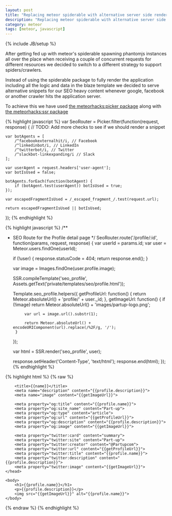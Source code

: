```yaml
---
layout: post
title: "Replacing meteor spiderable with alternative server side rendering"
description: "Replacing meteor spiderable with alternative server side rendering"
category: meteor
tags: [meteor, javascript]
---
```

{% include JB/setup %}

After getting fed up with meteor's spiderable spawning phantomjs instances all over the place when receiving a couple of concurrent requests for different resources we decided to switch to a different strategy to support spiders/crawlers.

Instead of using the spiderable package to fully render the application including all the logic and data in the blaze template we decided to serve alternative snippets for our SEO heavy content whenever google, facebook or another crawler hits the application server.

To achieve this we have used [the meteorhacks:picker package](https://github.com/meteorhacks/picker) along with [the meteorhacks:ssr package](https://github.com/meteorhacks/meteor-ssr)

{% highlight javascript %}
var SeoRouter = Picker.filter(function(request, response) {
    // TODO: Add more checks to see if we should render a snippet

    var botAgents = [
        /^facebookexternalhit/i, // Facebook
        /^linkedinbot/i, // LinkedIn
        /^twitterbot/i, // Twitter
        /^slackbot-linkexpanding/i // Slack
    ];

    var userAgent = request.headers['user-agent'];
    var botIsUsed = false;

    botAgents.forEach(function(botAgent) {
        if (botAgent.test(userAgent)) botIsUsed = true;
    });

    var escapedFragmentIsUsed = /_escaped_fragment_/.test(request.url);

    return escapedFragmentIsUsed || botIsUsed;
});
{% endhighlight %}

{% highlight javascript %}
/**
 * SEO Route for the Profile detail page
 */
SeoRouter.route('/profile/:id', function(params, request, response) {
    var userId = params.id;
    var user = Meteor.users.findOne(userId);

    if (!user) {
        response.statusCode = 404;
        return response.end();
    }

    var image = Images.findOne(user.profile.image);

    SSR.compileTemplate('seo_profile', Assets.getText('private/templates/seo/profile.html'));

    Template.seo_profile.helpers({
        getProfileUrl: function() {
            return Meteor.absoluteUrl() + 'profile/' + user._id;
        },
        getImageUrl: function() {
            if (!image) return Meteor.absoluteUrl() + 'images/partup-logo.png';

            var url = image.url().substr(1);

            return Meteor.absoluteUrl() + encodeURIComponent(url).replace(/%2F/g, '/');
        }
    });

    var html = SSR.render('seo_profile', user);

    response.setHeader('Content-Type', 'text/html');
    response.end(html);
});
{% endhighlight %}

{% highlight html %}
{% raw %}
<html lang="en">
    <head>
        <meta charset="utf-8">

        <title>{{name}}</title>
        <meta name="description" content="{{profile.description}}">
        <meta name="image" content="{{getImageUrl}}">

        <meta property="og:title" content="{{profile.name}}">
        <meta property="og:site_name" content="Part-up">
        <meta property="og:type" content="article">
        <meta property="og:url" content="{{getProfileUrl}}">
        <meta property="og:description" content="{{profile.description}}">
        <meta property="og:image" content="{{getImageUrl}}">

        <meta property="twitter:card" content="summary">
        <meta property="twitter:site" content="Part-up">
        <meta property="twitter:creator" content="@Partupcom">
        <meta property="twitter:url" content="{{getProfileUrl}}">
        <meta property="twitter:title" content="{{profile.name}}">
        <meta property="twitter:description" content="{{profile.description}}">
        <meta property="twitter:image" content="{{getImageUrl}}">
    </head>

    <body>
        <h1>{{profile.name}}</h1>
        <p>{{profile.description}}</p>
        <img src="{{getImageUrl}}" alt="{{profile.name}}">
    </body>
</html>
{% endraw %}
{% endhighlight %}
